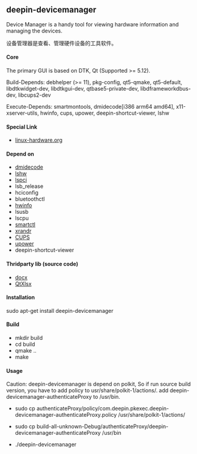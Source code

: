 ## deepin-devicemanager
Device Manager is a handy tool for viewing hardware information and managing the devices.

设备管理器是查看、管理硬件设备的工具软件。

#### Core
The primary GUI is based on DTK, Qt (Supported >= 5.12).

Build-Depends: debhelper (>= 11), pkg-config, qt5-qmake, qt5-default, libdtkwidget-dev, libdtkgui-dev, qtbase5-private-dev, libdframeworkdbus-dev, libcups2-dev

Execute-Depends: smartmontools, dmidecode[i386 arm64 amd64], x11-xserver-utils, hwinfo, cups, upower, deepin-shortcut-viewer, lshw

#### Special Link
- [linux-hardware.org](https://linux-hardware.org/)

#### Depend on 
- [dmidecode](http://www.nongnu.org/dmidecode/)
- [lshw](https://ezix.org/project/wiki/HardwareLiSter)
- [lspci](https://github.com/linuxhw/LsPCI)
- lsb_release
- hciconfig
- bluetoothctl
- [hwinfo](https://github.com/linuxhw/HWInfo)
- lsusb
- lscpu
- [smartctl](https://www.smartmontools.org/)
- [xrandr](https://www.x.org/wiki/Projects/XRandR/)
- [CUPS](https://www.cups.org/index.html)
- [upower](https://upower.freedesktop.org/)
- deepin-shortcut-viewer

#### Thridparty lib (source code)
- [docx](https://github.com/lpxxn/docx)
- [QtXlsx](http://qtxlsx.debao.me)

#### Installation
sudo apt-get install deepin-devicemanager

#### Build
- mkdir build
- cd build
- qmake ..
- make

#### Usage
Caution: deepin-devicemanager is depend on polkit, So if run source build version, 
you have to add policy to usr/share/polkit-1/actions/. 
add deepin-devicemanager-authenticateProxy to /usr/bin.

- sudo cp authenticateProxy/policy/com.deepin.pkexec.deepin-devicemanager-authenticateProxy.policy /usr/share/polkit-1/actions/
- sudo cp build-all-unknown-Debug/authenticateProxy/deepin-devicemanager-authenticateProxy /usr/bin

- ./deepin-devicemanager